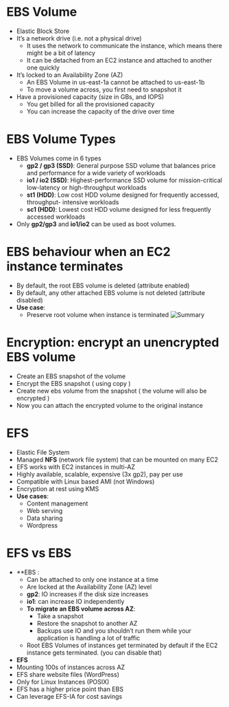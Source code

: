 # EBS Volume  
- Elastic Block Store
- It’s a network drive (i.e. not a physical drive)  
	- It uses the network to communicate the instance, which means there might be a bit of  latency  
	- It can be detached from an EC2 instance and attached to another one quickly  
- It’s locked to an Availability Zone (AZ)  
	- An EBS Volume in us-east-1a cannot be attached to us-east-1b  
	- To move a volume across, you first need to snapshot it  
- Have a provisioned capacity (size in GBs, and IOPS)  
	- You get billed for all the provisioned capacity  
	- You can increase the capacity of the drive over time

# EBS Volume Types  
- EBS Volumes come in 6 types  
	- **gp2 / gp3 (SSD)**: General purpose SSD volume that balances price and performance for  a wide variety of workloads  
	- **io1 / io2 (SSD)**: Highest-performance SSD volume for mission-critical low-latency or high-throughput workloads  
	- **st1 (HDD)**: Low cost HDD volume designed for frequently accessed, throughput- intensive workloads  
	- **sc1 (HDD)**: Lowest cost HDD volume designed for less frequently accessed workloads
- Only **gp2/gp3** and **io1/io2** can be used as boot volumes.
# EBS behaviour when an EC2 instance terminates 
- By default, the root EBS volume is deleted (attribute enabled)  
- By default, any other attached EBS volume is not deleted (attribute disabled)
- **Use case**: 
	- Preserve root volume when instance is terminated
![Summary](https://i.imgur.com/RaPaE3T.png)

# Encryption: encrypt an unencrypted EBS volume  
- Create an EBS snapshot of the volume  
- Encrypt the EBS snapshot ( using copy )  
- Create new ebs volume from the snapshot ( the volume will also be encrypted )  
- Now you can attach the encrypted volume to the original instance
# EFS 
- Elastic File System  
- Managed **NFS** (network file system) that can be mounted on many EC2  
- EFS works with EC2 instances in multi-AZ  
- Highly available, scalable, expensive (3x gp2), pay per use
- Compatible with Linux based AMI (not Windows) 
- Encryption at rest using KMS
- **Use cases**: 
	- Content management
	- Web serving
	- Data sharing
	- Wordpress

# EFS vs EBS
- **EBS :
	- Can be attached to only one instance at a time  
	- Are locked at the Availability Zone (AZ) level  
	- **gp2**: IO increases if the disk size increases  
	- **io1**: can increase IO independently  
	- **To migrate an EBS volume across AZ**:
		- Take a snapshot  
		- Restore the snapshot to another AZ  
		- Backups use IO and you shouldn’t run them while your application is handling a lot of traffic
	- Root EBS Volumes of instances get terminated by default if the EC2 instance gets terminated.  (you can disable that)
- **EFS**
- Mounting 100s of instances across AZ  
 - EFS share website files (WordPress)  
- Only for Linux Instances (POSIX)  
- EFS has a higher price point than EBS  
- Can leverage EFS-IA for cost savings 